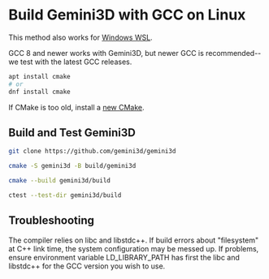 # Build Gemini3D with GCC on Linux

This method also works for
[Windows WSL](https://docs.microsoft.com/en-us/windows/wsl/install).

GCC 8 and newer works with Gemini3D, but newer GCC is recommended--we test with the latest GCC releases.

```sh
apt install cmake
# or
dnf install cmake
```

If CMake is too old, install a [new CMake](./Readme_cmake_install.md).

## Build and Test Gemini3D

```sh
git clone https://github.com/gemini3d/gemini3d

cmake -S gemini3d -B build/gemini3d

cmake --build gemini3d/build

ctest --test-dir gemini3d/build
```

## Troubleshooting

The compiler relies on libc and libstdc++.
If build errors about "filesystem" at C++ link time, the system configuration may be messed up.
If problems, ensure environment variable LD_LIBRARY_PATH has first the libc and libstdc++ for the GCC version you wish to use.
